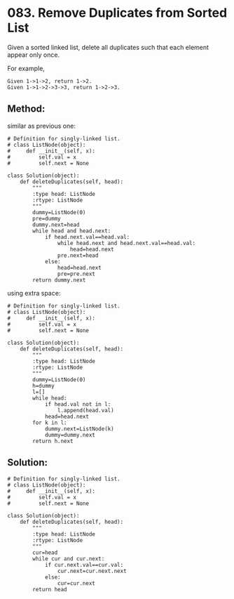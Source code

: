 # 083. Remove Duplicates from Sorted List

Given a sorted linked list, delete all duplicates such that each element appear only once.

For example,

    Given 1->1->2, return 1->2.
    Given 1->1->2->3->3, return 1->2->3.
    
## Method:

similar as previous one:

    # Definition for singly-linked list.
    # class ListNode(object):
    #     def __init__(self, x):
    #         self.val = x
    #         self.next = None
    
    class Solution(object):
        def deleteDuplicates(self, head):
            """
            :type head: ListNode
            :rtype: ListNode
            """
            dummy=ListNode(0)
            pre=dummy
            dummy.next=head
            while head and head.next:
                if head.next.val==head.val:
                    while head.next and head.next.val==head.val:
                        head=head.next
                    pre.next=head
                else:
                    head=head.next
                    pre=pre.next
            return dummy.next
            
using extra space:

    # Definition for singly-linked list.
    # class ListNode(object):
    #     def __init__(self, x):
    #         self.val = x
    #         self.next = None
    
    class Solution(object):
        def deleteDuplicates(self, head):
            """
            :type head: ListNode
            :rtype: ListNode
            """
            dummy=ListNode(0)
            h=dummy
            l=[]
            while head:
                if head.val not in l:
                    l.append(head.val)
                head=head.next
            for k in l:
                dummy.next=ListNode(k)
                dummy=dummy.next
            return h.next
                    
## Solution:

    # Definition for singly-linked list.
    # class ListNode(object):
    #     def __init__(self, x):
    #         self.val = x
    #         self.next = None
    
    class Solution(object):
        def deleteDuplicates(self, head):
            """
            :type head: ListNode
            :rtype: ListNode
            """
            cur=head
            while cur and cur.next:
                if cur.next.val==cur.val:
                    cur.next=cur.next.next
                else:
                    cur=cur.next
            return head